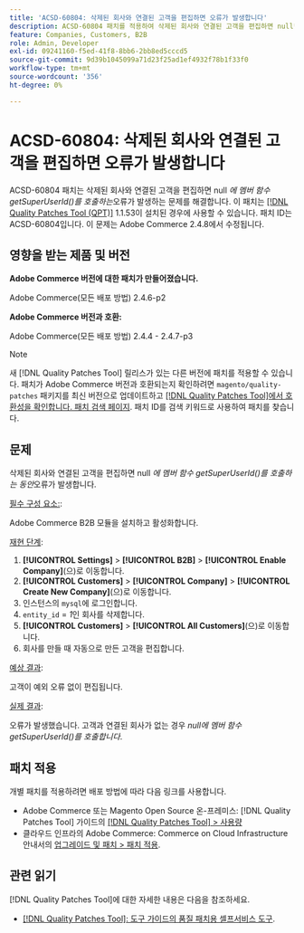 ```yaml
---
title: 'ACSD-60804: 삭제된 회사와 연결된 고객을 편집하면 오류가 발생합니다'
description: ACSD-60804 패치를 적용하여 삭제된 회사와 연결된 고객을 편집하면 null*에서 멤버 함수 getSuperUserId()를 호출하는 *오류가 발생하는 Adobe Commerce 문제를 해결합니다.
feature: Companies, Customers, B2B
role: Admin, Developer
exl-id: 09241160-f5ed-41f8-8bb6-2bb8ed5cccd5
source-git-commit: 9d39b1045099a71d23f25ad1ef4932f78b1f33f0
workflow-type: tm+mt
source-wordcount: '356'
ht-degree: 0%

---
```


# ACSD-60804: 삭제된 회사와 연결된 고객을 편집하면 오류가 발생합니다

ACSD-60804 패치는 삭제된 회사와 연결된 고객을 편집하면 null *에 멤버 함수 getSuperUserId()를 호출하는*&#x200B;오류가 발생하는 문제를 해결합니다. 이 패치는 [[!DNL Quality Patches Tool (QPT)]](/help/tools/quality-patches-tool/quality-patches-tool-to-self-serve-quality-patches.md) 1.1.53이 설치된 경우에 사용할 수 있습니다. 패치 ID는 ACSD-60804입니다. 이 문제는 Adobe Commerce 2.4.8에서 수정됩니다.

## 영향을 받는 제품 및 버전

**Adobe Commerce 버전에 대한 패치가 만들어졌습니다.**

Adobe Commerce(모든 배포 방법) 2.4.6-p2

**Adobe Commerce 버전과 호환:**

Adobe Commerce(모든 배포 방법) 2.4.4 - 2.4.7-p3

>[!NOTE]
>
>새 [!DNL Quality Patches Tool] 릴리스가 있는 다른 버전에 패치를 적용할 수 있습니다. 패치가 Adobe Commerce 버전과 호환되는지 확인하려면 `magento/quality-patches` 패키지를 최신 버전으로 업데이트하고 [[!DNL Quality Patches Tool]에서 호환성을 확인합니다. 패치 검색 페이지](https://experienceleague.adobe.com/tools/commerce-quality-patches/index.html). 패치 ID를 검색 키워드로 사용하여 패치를 찾습니다.

## 문제

삭제된 회사와 연결된 고객을 편집하면 null *에 멤버 함수 getSuperUserId()를 호출하는 동안*&#x200B;오류가 발생합니다.

<u>필수 구성 요소:</u>:

Adobe Commerce B2B 모듈을 설치하고 활성화합니다.

<u>재현 단계</u>:

1. **[!UICONTROL Settings]** > **[!UICONTROL B2B]** > **[!UICONTROL Enable Company]**(으)로 이동합니다.
1. **[!UICONTROL Customers]** > **[!UICONTROL Company]** > **[!UICONTROL Create New Company]**(으)로 이동합니다.
1. 인스턴스의 `mysql`에 로그인합니다.
1. `entity_id` = *1*&#x200B;인 회사를 삭제합니다.
1. **[!UICONTROL Customers]** > **[!UICONTROL All Customers]**(으)로 이동합니다.
1. 회사를 만들 때 자동으로 만든 고객을 편집합니다.

<u>예상 결과</u>:

고객이 예외 오류 없이 편집됩니다.

<u>실제 결과</u>:

오류가 발생했습니다. 고객과 연결된 회사가 없는 경우 *null에 멤버 함수 getSuperUserId()를 호출합니다*.

## 패치 적용

개별 패치를 적용하려면 배포 방법에 따라 다음 링크를 사용합니다.

* Adobe Commerce 또는 Magento Open Source 온-프레미스: [!DNL Quality Patches Tool] 가이드의 [[!DNL Quality Patches Tool] > 사용량](/help/tools/quality-patches-tool/usage.md)
* 클라우드 인프라의 Adobe Commerce: Commerce on Cloud Infrastructure 안내서의 [업그레이드 및 패치 > 패치 적용](https://experienceleague.adobe.com/docs/commerce-cloud-service/user-guide/develop/upgrade/apply-patches.html).

## 관련 읽기

[!DNL Quality Patches Tool]에 대한 자세한 내용은 다음을 참조하세요.

* [[!DNL Quality Patches Tool]: 도구 가이드의 품질 패치용 셀프서비스 도구](/help/tools/quality-patches-tool/quality-patches-tool-to-self-serve-quality-patches.md).
